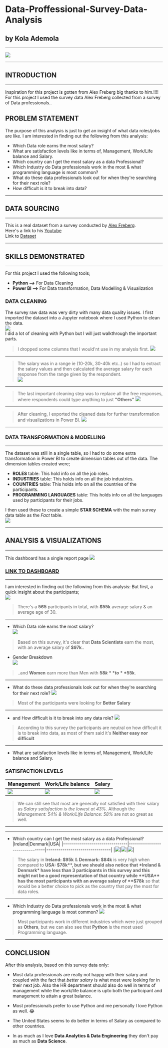 # Data-Proffessional-Survey-Data-Analysis
## by Kola Ademola
___
![](images/survey.jpg)
___
## INTRODUCTION
___
Inspiration for this project is gotten from Alex Freberg big thanks to him.!!!! For this project I used the survey data Alex Freberg collected from a survey of Data professionals.. 

## PROBLEM STATEMENT
The purpose of this analysis is just to get an insight of what data roles/jobs are like. I am interested in finding out the following from this analysis:
* Which Data role earns the most salary?
* What are satisfaction levels like in terms of, Management, Work/Life balance and Salary.
* Which country can I get the most salary as a data Professional?
* Which Industry do Data professionals work in the most & what programming language is most common?
* What do these data professionals look out for when they're searching for their next role?
* How difficult is it to break into data?

___
## DATA SOURCING
___
This is a real dataset from a survey conducted by [Alex Freberg](https://www.youtube.com/@AlexTheAnalyst).  
Here's a link to his [Youtube](https://www.youtube.com/@AlexTheAnalyst)  
Link to [Dataset](https://github.com/AlexTheAnalyst/Power-BI/blob/main/Power%20BI%20-%20Final%20Project.xlsx)
___
## SKILLS DEMONSTRATED
___
For this project I used the following tools;
* **Python -->** For Data Cleaning
* **Power BI -->** For Data transformation, Data Modelling & Visualization
  
### DATA CLEANING
The survey raw data was very dirty with many data quality issues. I first imported the dataset into a Jupyter notebook where I used Python to clean the data.  
![](images/python_import.png)  
I did a lot of cleaning with Python but I will just walkthrough the important parts.  
> I dropped some columns that I would'nt use in my analysis first.
![](images/drop_col.png)
___
> The salary was in a range ie (10-20k, 30-40k etc..) so I had to extract the salary values and then calculated the average salary for each response from the range given by the respondent.  
![](images/get_salary.png)
___
> The last important cleaning step was to replace all the free responses, where respondents could type anything to just **"Others"**
![](images/other_cleaning.png)
___
> After cleaning, I exported the cleaned data for further transformation and visualizations in Power BI.
![](images/export_clean_data.png)
___
### DATA TRANSFORMATION & MODELLING
___
The dataset was still in a single table, so I had to do some extra transformation in Power BI to create dimension tables out of the data. The dimension tables created were;
* **ROLES** table: This hold info on all the job roles.
* **INDUSTRIES** table: This holds info on all the job industries.
* **COUNTRIES** table: This holds info on all the countries of the participants.
* **PROGRAMMING LANGUAGES** table: This holds info on all the languages used by participants for their jobs.

I then used these to create a simple **STAR SCHEMA** with the main survey data table as the *Fact* table.  
![](images/model.png)
___
## ANALYSIS & VISUALIZATIONS
___ 
This dashboard has a single report page
![](images/dashboard.png)
### [LINK TO DASHBOARD](https://app.powerbi.com/view?r=eyJrIjoiODVmMGFiM2EtYjBhNS00NzBhLThjODMtMDYyYjlkZDVhMGQwIiwidCI6ImQyMzQyMjIxLWJiM2ItNGQ1ZS04NWRmLTkyYzFlOTg0YTNlZCJ9)
___
I am interested in finding out the following from this analysis:
But first, a quick insight about the participants;  
![](images/summary.png)  
> There's a **565** participants in total, with **$55k** average salary & an average age of 30.
___
* Which Data role earns the most salary?  
![](images/avg_salary.png)  
> Based on this survey, it's clear that **Data Scientists** earn the most, with an average salary of **$97k**..  
* Gender Breakdown  
![](images/avg_salary.png)
> ..and **Women** earn more than Men with **$58k** to **$55k**.
___
* What do these data professionals look out for when they're searching for their next role?
![](images/job_factor.png)
> Most of the participants were looking for **Better Salary**
___
* and How difficult is it to break into any data role?
![](images/difficulty.png)
> According to this survey the participants are neutral on how difficult it is to break into data, as most of them said it's **Neither easy nor difficult**
___
* What are satisfaction levels like in terms of, Management, Work/Life balance and Salary.
### SATISFACTION LEVELS
|Management|Work/Life balance|Salary|
|----------|-----------------|------|
|![](images/mgt_sat.png)|![](images/work_sat.png)|![](images/salary_sat.png)|
> We can still see that most are generally not satisfied with their salary as *Salary satisfaction is the lowest at 43%*. Although the *Management: 54% & Work/Life Balance: 58%* are not so great as well.
___
___
* Which country can I get the most salary as a data Professional?  
|Ireland|Denmark|USA|
|--------------------------------|--------------------------------|--------------------------------|
|![](images/part_by_country1.png)|![](images/part_by_country2.png)|![](images/part_by_country3.png)|  
> The salary in **Ireland: $95k** & **Denmark: $84k** is very high when compared to **USA: $78k**, but we should also notice that *Ireland & Denmark* have less than 3 participants in this survey and this might not be a good representation of that country while **USA** has the most participants with an average salary of **$78k** so that would be a better choice to pick as the country that pay the most for data roles.
___
* Which Industry do Data professionals work in the most & what programming language is most common?
![](images/roles_by_in.png)
> Most participants work in different industries which were just grouped as **Others**, but we can also see that **Python** is the most used Programming language.
___
## CONCLUSION
After this analysis, based on this survey data only:
* Most data professionals are really not happy with their salary and coupled with the fact that *better salary* is what most were looking for in their next job. Also the HR department should also do well in terms of management while the work/life balance is upto both the participant and management to attain a great balance.

* Most professionals prefer to use Python and me personally I love Python as well. 😂
* The United States seems to do better in terms of Salary as compared to other countries.
* In as much as I love **Data Analytics & Data Engineering** they don't pay as much as **Data Science**.
